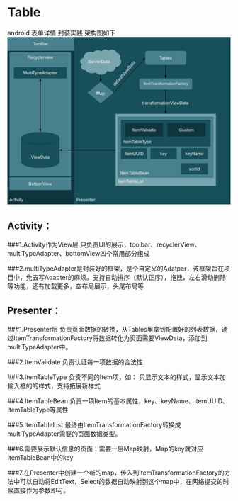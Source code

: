 # Table
android 表单详情 封装实践 架构图如下
![image](https://github.com/Papeone/Table/raw/master/architecture/ArchitectureDesc.jpg)

## Activity：

###1.Activity作为View层 只负责UI的展示，toolbar、recyclerView、multiTypeAdapter、bottomView四个常用部分组成

###2.multiTypeAdapter是封装好的框架，是个自定义的Adatper，该框架旨在项目中，免去写Adapter的麻烦。支持自动排序（默认正序），拖拽，左右滑动删除等功能，还有加载更多，空布局展示，头尾布局等

## Presenter：

###1.Presenter层 负责页面数据的转换，从Tables里拿到配置好的列表数据，通过ItemTransformationFactory将数据转化为页面需要ViewData，添加到multiTypeAdapter中。

###2.ItemValidate 负责认证每一项数据的合法性

###3.ItemTableType 负责不同的Item项，如： 只显示文本的样式，显示文本加输入框的的样式，支持拓展新样式

###4.ItemTableBean 负责一项Item的基本属性，key、keyName、itemUUID、ItemTableType等属性

###5.ItemTableList 最终由ItemTransformationFactory转换成multiTypeAdapter需要的页面数据类型。

###6.需要展示默认信息的页面：需要一层Map映射，Map的key就对应ItemTableBean中的key

###7.在Presenter中创建一个新的map，传入到ItemTransformationFactory的方法中可以自动将EditText，Select的数据自动映射到这个map中，在网络提交的时候直接作为参数即可。
